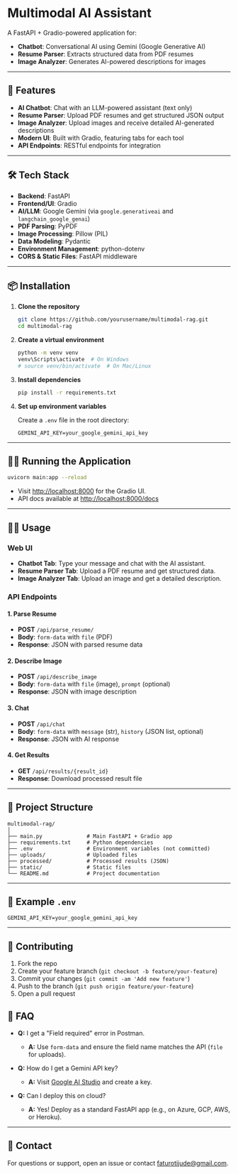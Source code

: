 # Multimodal AI Assistant

A FastAPI + Gradio-powered application for:
- **Chatbot**: Conversational AI using Gemini (Google Generative AI)
- **Resume Parser**: Extracts structured data from PDF resumes
- **Image Analyzer**: Generates AI-powered descriptions for images

---

## 🚀 Features

- **AI Chatbot**: Chat with an LLM-powered assistant (text only)
- **Resume Parser**: Upload PDF resumes and get structured JSON output
- **Image Analyzer**: Upload images and receive detailed AI-generated descriptions
- **Modern UI**: Built with Gradio, featuring tabs for each tool
- **API Endpoints**: RESTful endpoints for integration

---

## 🛠️ Tech Stack

- **Backend**: FastAPI
- **Frontend/UI**: Gradio
- **AI/LLM**: Google Gemini (via `google.generativeai` and `langchain_google_genai`)
- **PDF Parsing**: PyPDF
- **Image Processing**: Pillow (PIL)
- **Data Modeling**: Pydantic
- **Environment Management**: python-dotenv
- **CORS & Static Files**: FastAPI middleware

---

## 📦 Installation

1. **Clone the repository**
    ```sh
    git clone https://github.com/yourusername/multimodal-rag.git
    cd multimodal-rag
    ```

2. **Create a virtual environment**
    ```sh
    python -m venv venv
    venv\Scripts\activate  # On Windows
    # source venv/bin/activate  # On Mac/Linux
    ```

3. **Install dependencies**
    ```sh
    pip install -r requirements.txt
    ```

4. **Set up environment variables**

    Create a `.env` file in the root directory:
    ```
    GEMINI_API_KEY=your_google_gemini_api_key
    ```

---

## 🏃‍♂️ Running the Application

```sh
uvicorn main:app --reload
```

- Visit [http://localhost:8000](http://localhost:8000) for the Gradio UI.
- API docs available at [http://localhost:8000/docs](http://localhost:8000/docs)

---

## 🧑‍💻 Usage

### Web UI

- **Chatbot Tab**: Type your message and chat with the AI assistant.
- **Resume Parser Tab**: Upload a PDF resume and get structured data.
- **Image Analyzer Tab**: Upload an image and get a detailed description.

### API Endpoints

#### 1. Parse Resume

- **POST** `/api/parse_resume/`
- **Body**: `form-data` with `file` (PDF)
- **Response**: JSON with parsed resume data

#### 2. Describe Image

- **POST** `/api/describe_image`
- **Body**: `form-data` with `file` (image), `prompt` (optional)
- **Response**: JSON with image description

#### 3. Chat

- **POST** `/api/chat`
- **Body**: `form-data` with `message` (str), `history` (JSON list, optional)
- **Response**: JSON with AI response

#### 4. Get Results

- **GET** `/api/results/{result_id}`
- **Response**: Download processed result file

---

## 📂 Project Structure

```
multimodal-rag/
│
├── main.py              # Main FastAPI + Gradio app
├── requirements.txt     # Python dependencies
├── .env                 # Environment variables (not committed)
├── uploads/             # Uploaded files
├── processed/           # Processed results (JSON)
├── static/              # Static files
└── README.md            # Project documentation
```

---

## 📝 Example `.env`

```
GEMINI_API_KEY=your_google_gemini_api_key
```

---

## 🤝 Contributing

1. Fork the repo
2. Create your feature branch (`git checkout -b feature/your-feature`)
3. Commit your changes (`git commit -am 'Add new feature'`)
4. Push to the branch (`git push origin feature/your-feature`)
5. Open a pull request

## 🙋 FAQ

- **Q:** I get a "Field required" error in Postman.
  - **A:** Use `form-data` and ensure the field name matches the API (`file` for uploads).

- **Q:** How do I get a Gemini API key?
  - **A:** Visit [Google AI Studio](https://aistudio.google.com/app/apikey) and create a key.

- **Q:** Can I deploy this on cloud?
  - **A:** Yes! Deploy as a standard FastAPI app (e.g., on Azure, GCP, AWS, or Heroku).

---

## 📧 Contact

For questions or support, open an issue or contact [faturotijude@gmail.com](08112533180).
